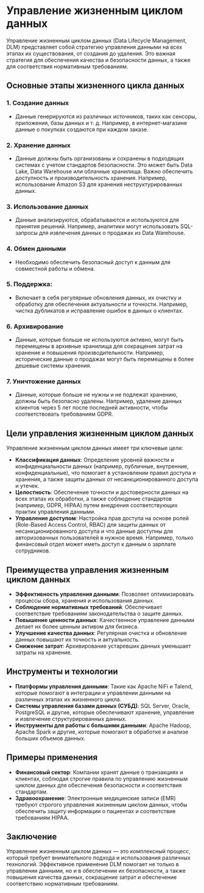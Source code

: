 # Управление жизненным циклом данных

Управление жизненным циклом данных (Data Lifecycle Management, DLM) представляет собой стратегию управления данными на всех этапах их существования, от создания до удаления. Это важная стратегия для обеспечения качества и безопасности данных, а также для соответствия нормативным требованиям.

## Основные этапы жизненного цикла данных

### 1.  **Создание данных**
- Данные генерируются из различных источников, таких как сенсоры, приложения, базы данных и т. д. Например, в интернет-магазине данные о покупках создаются при каждом заказе.

### 2.  **Хранение данных**
-   Данные должны быть организованы и сохранены в подходящих системах с учетом стандартов безопасности. Это может быть Data Lake, Data Warehouse или облачные хранилища. Важно обеспечить доступность и производительность хранения. Например, использование Amazon S3 для хранения неструктурированных данных.

### 3.  **Использование данных**
-   Данные анализируются, обрабатываются и используются для принятия решений. Например, аналитики могут использовать SQL-запросы для извлечения данных о продажах из Data Warehouse.

### 4.  **Обмен данными**
- Необходимо обеспечить безопасный доступ к данным для совместной работы и обмена.

### 5.  **Поддержка**:
- Включает в себя регулярные обновления данных, их очистку и обработку для обеспечения актуальности и точности. Например, чистка дубликатов и исправление ошибок в данных о клиентах.

### 6.  **Архивирование**
- Данные, которые больше не используются активно, могут быть перемещены в архивные хранилища для сокращения затрат на хранение и повышения производительности. Например, исторические данные о продажах могут быть перемещены в более дешевые системы хранения.

### 7.  **Уничтожение данных**
-   Данные, которые больше не нужны и не подлежат хранению, должны быть безопасно удалены. Например, удаление данных клиентов через 5 лет после последней активности, чтобы соответствовать требованиям GDPR.

## Цели управления жизненным циклом данных

Управление жизненным циклом данных имеет три ключевые цели:

-   **Классификация данных**: Определение уровней важности и конфиденциальности данных (например, публичные, внутренние, конфиденциальные), что помогает в установлении правил доступа и хранения, а также защиты данных от несанкционированного доступа и утечек.
-   **Целостность**: Обеспечение точности и достоверности данных на всех этапах их обработки, а также соблюдение стандартов (например, GDPR, HIPAA) путем внедрения соответствующих практик управления данными.
-   **Управление доступом**: Настройка прав доступа на основе ролей (Role-Based Access Control, RBAC) для защиты данных от несанкционированного доступа и что данные доступны для авторизованных пользователей в нужное время. Например, только финансовый отдел может иметь доступ к данным о зарплате сотрудников.

## Преимущества управления жизненным циклом данных

-   **Эффективность управления данными**: Позволяет оптимизировать процессы сбора, хранения и использования данных.
-   **Соблюдение нормативных требований**: Обеспечивает соответствие требованиям законодательства о защите данных.
-   **Повышение ценности данных**: Качественное управление данными делает их более ценным активом для бизнеса.
-   **Улучшение качества данных**: Регулярная очистка и обновление данных повышают их точность и актуальность.
-   **Снижение затрат**: Архивирование устаревших данных уменьшает затраты на хранение.

## **Инструменты и технологии**

-   **Платформы управления данными**: Такие как Apache NiFi и Talend, которые помогают в интеграции и управлении данными на различных этапах их жизненного цикла.
-   **Системы управления базами данных (СУБД)**: SQL Server, Oracle, PostgreSQL и другие, которые обеспечивают хранение, управление и извлечение структурированных данных.
-   **Инструменты для работы с большими данными**: Apache Hadoop, Apache Spark и другие, которые помогают в обработке и анализе больших объемов данных.

## **Примеры применения**

-   **Финансовый сектор**: Компании хранят данные о транзакциях и клиентах, соблюдая строгие правила по управлению жизненным циклом данных для обеспечения безопасности и соответствия стандартам.
-   **Здравоохранение**: Электронные медицинские записи (EMR) требуют строгого управления жизненным циклом данных, чтобы обеспечить защиту информации о пациентах и соответствие требованиям HIPAA.

## Заключение

Управление жизненным циклом данных — это комплексный процесс, который требует внимательного подхода и использования различных технологий. Эффективное применение DLM помогает не только в управлении данными, но и в обеспечении их безопасности, а также повышения качества данных, сокращение затрат и обеспечение соответствию нормативным требованиям.